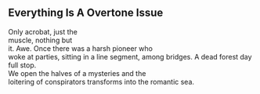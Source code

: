 Everything Is A Overtone Issue
------------------------------
Only acrobat, just the  
muscle, nothing but  
it. Awe. Once there was a harsh pioneer who  
woke at parties, sitting in a line segment, among bridges. A dead forest day  
full stop.  
We open the halves of a mysteries and the  
loitering of conspirators transforms into the romantic sea.  
